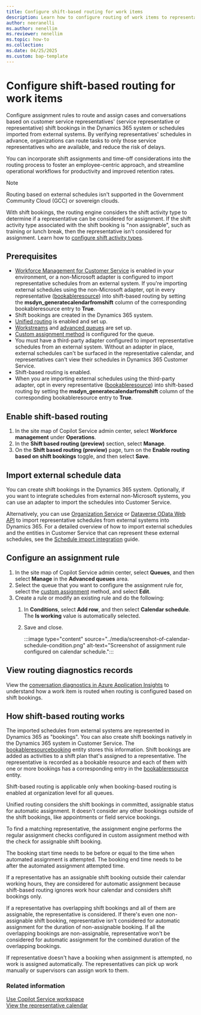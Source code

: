 ```yaml
---
title: Configure shift-based routing for work items
description: Learn how to configure routing of work items to representatives based on shift schedules of representatives.
author: neeranelli
ms.author: nenellim
ms.reviewer: nenellim
ms.topic: how-to
ms.collection: 
ms.date: 04/25/2025
ms.custom: bap-template
---
```


# Configure shift-based routing for work items

Configure assignment rules to route and assign cases and conversations based on customer service representatives' (service representative or representative) shift bookings in the Dynamics 365 system or schedules imported from external systems. By verifying representatives' schedules in advance, organizations can route tasks to only those service representatives who are available, and reduce the risk of delays. 

You can incorporate shift assignments and time-off considerations into the routing process to foster an employee-centric approach, and streamline operational workflows for productivity and improved retention rates.

> [!NOTE]
> Routing based on external schedules isn't supported in the Government Community Cloud (GCC) or sovereign clouds.

With shift bookings, the routing engine considers the shift activity type to determine if a representative can be considered for assignment. If the shift activity type associated with the shift booking is "non assignable", such as training or lunch break, then the representative isn't considered for assignment. Learn how to [configure shift activity types](/dynamics365/contact-center/administer/wfm-shift-activity-types).

## Prerequisites

- [Workforce Management for Customer Service](configure-agent-calendar.md#enable-workforce-management) is enabled in your environment, or a non-Microsoft adapter is configured to import representative schedules from an external system. If you're importing external schedules using the non-Microsoft adapter, opt in every representative ([bookableresource](../develop/reference/entities/bookableresource.md)) into shift-based routing by setting the **msdyn_generatecalendarfromshift** column of the corresponding bookableresource entry to **True**.
- Shift bookings are created in the Dynamics 365 system.
- [Unified routing](provision-unified-routing.md) is enabled and set up.
- [Workstreams](create-workstreams.md) and [advanced queues](queues-omnichannel.md) are set up.
- [Custom assignment method](configure-assignment-rules.md) is configured for the queue.
- You must have a third-party adapter configured to import representative schedules from an external system. Without an adapter in place, external schedules can't be surfaced in the representative calendar, and representatives can't view their schedules in Dynamics 365 Customer Service.
- Shift-based routing is enabled.
- When you are importing external schedules using the third-party adapter, opt in every representative ([bookableresource](../develop/reference/entities/bookableresource.md)) into shift-based routing by setting the **msdyn_generatecalendarfromshift** column of the corresponding bookableresource entry to **True**.

## Enable shift-based routing

1. In the site map of Copilot Service admin center, select **Workforce management** under **Operations**.
1. In the **Shift based routing (preview)** section, select **Manage**.
1. On the **Shift based routing (preview)** page, turn on the **Enable routing based on shift bookings** toggle, and then select **Save**.

## Import external schedule data

You can create shift bookings in the Dynamics 365 system. Optionally, if you want to integrate schedules from external non-Microsoft systems, you can use an adapter to import the schedules into Customer Service.

Alternatively, you can use [Organization Service](/power-apps/developer/data-platform/org-service/overview) or [Dataverse OData Web API](/power-apps/developer/data-platform/webapi/overview) to import representative schedules from external systems into Dynamics 365. For a detailed overview of how to import external schedules and the entities in Customer Service that can represent these external schedules, see the [Schedule import integration](https://github.com/microsoft/dynamics365-customerservice-wem-samples/wiki/Schedule-import-integration) guide.

## Configure an assignment rule

1. In the site map of Copilot Service admin center, select **Queues**, and then select **Manage** in the **Advanced queues** area.
1. Select the queue that you want to configure the assignment rule for, select the [custom assignment](configure-assignment-rules.md) method, and select **Edit**.
1. Create a rule or modify an existing rule and do the following:
    1. In **Conditions**, select **Add row**, and then select **Calendar schedule**. The **Is working** value is automatically selected.
    1. Save and close.

       :::image type="content" source="../media/screenshot-of-calendar-schedule-condition.png" alt-text="Screenshot of assignment rule configured on calendar schedule.":::

## View routing diagnostics records

View the [conversation diagnostics in Azure Application Insights](configure-conversation-diagnostics.md) to understand how a work item is routed when routing is configured based on shift bookings.

## How shift-based routing works

The imported schedules from external systems are represented in Dynamics 365 as "bookings". You can also create shift bookings natively in the Dynamics 365 system in Customer Service. The [bookableresourcebooking](../develop/reference/entities/bookableresourcebooking.md) entity stores this information. Shift bookings are added as activities to a shift plan that's assigned to a representative. The representative is recorded as a bookable resource and each of them with one or more bookings has a corresponding entry in the [bookableresource](../develop/reference/entities/bookableresource.md) entity.

Shift-based routing is applicable only when booking-based routing is enabled at organization level for all queues.

Unified routing considers the shift bookings in committed, assignable status for automatic assignment. It doesn't consider any other bookings outside of the shift bookings, like appointments or field service bookings.

To find a matching representative, the assignment engine performs the regular assignment checks configured in custom assignment method with the check for assignable shift booking.

The booking start time needs to be before or equal to the time when automated assignment is attempted. The booking end time needs to be after the automated assignment attempted time.

If a representative has an assignable shift booking outside their calendar working hours, they are considered for automatic assignment because shift-based routing ignores work hour calendar and considers shift bookings only. 

If a representative has overlapping shift bookings and all of them are assignable, the representative is considered. If there's even one non-assignable shift booking, representative isn't considered for automatic assignment for the duration of non-assignable booking. If all the overlapping bookings are non-assignable, representative won't be considered for automatic assignment for the combined duration of the overlapping bookings.

If representative doesn't have a booking when assignment is attempted, no work is assigned automatically. The representatives can pick up work manually or supervisors can assign work to them.

### Related information

[Use Copilot Service workspace](../implement/csw-overview.md)  
[View the representative calendar](../use/use-agent-calendar.md)  
